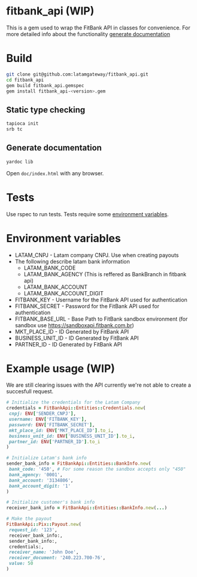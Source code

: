 # fitbank_api (WIP)

This is a gem used to wrap the FitBank API in classes for convenience. For more detailed info about the functionality [generate documentation](#generate-documentation)

# Build
```bash
git clone git@github.com:latamgateway/fitbank_api.git
cd fitbank_api
gem build fitbank_api.gemspec
gem install fitbank_api-<version>.gem 
```
## Static type checking
```bash
tapioca init
srb tc
```
## Generate documentation
```bash
yardoc lib
```
Open `doc/index.html` with any browser.

# Tests
Use rspec to run tests. Tests require some [environment variables](#environment-variables).

# Environment variables

 * LATAM_CNPJ - Latam company CNPJ. Use when creating payouts
 * The following describe latam bank information
    * LATAM_BANK_CODE
    * LATAM_BANK_AGENCY (This is reffered as BankBranch in fitbank api)
    * LATAM_BANK_ACCOUNT
    * LATAM_BANK_ACCOUNT_DIGIT
 * FITBANK_KEY - Username for the FitBank API used for authentication
 * FITBANK_SECRET - Password for the FitBank API used for authentication
 * FITBANK_BASE_URL - Base Path to FitBank sandbox environment (for sandbox use https://sandboxapi.fitbank.com.br)
 * MKT_PLACE_ID - ID Generated by FitBank API
 * BUSINESS_UNIT_ID - ID Generated by FitBank API
 * PARTNER_ID - ID Generated by FitBank API
 
 # Example usage (WIP)
 We are still clearing issues with the API currently we're not able to create a succesfull request.
 
 ```ruby
 # Initialize the credentials for the Latam Company
 credentials = FitBankApi::Entities::Credentials.new(
  cnpj: ENV['SENDER_CNPJ'],
  username: ENV['FITBANK_KEY'],
  password: ENV['FITBANK_SECRET'],
  mkt_place_id: ENV['MKT_PLACE_ID'].to_i,
  business_unit_id: ENV['BUSINESS_UNIT_ID'].to_i,
  partner_id: ENV['PARTNER_ID'].to_i
 )
 
 # Initialize Latam's bank info
 sender_bank_info = FitBankApi::Entities::BankInfo.new(
  bank_code: '450', # For some reason the sandbox accepts only "450"
  bank_agency: '0001',
  bank_account: '3134806',
  bank_account_digit: '1' 
 )
 
 # Initialize customer's bank info
 receiver_bank_info = FitBankApi::Entities::BankInfo.new(...)
 
 # Make the payout
 FitBankApi::Pix::Payout.new(
  request_id: '123',
  receiver_bank_info:,
  sender_bank_info:,
  credentials:,
  receiver_name: 'John Doe',
  receiver_document: '240.223.700-76',
  value: 50
 )
 ```
